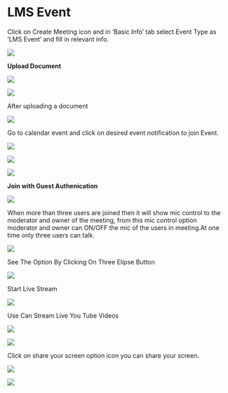 # LMS Event

Click on Create Meeting icon and in ‘Basic Info’ tab select Event Type as ‘LMS Event’ and fill in relevant info.

![](../../.gitbook/assets/image%20%28519%29.png)

**Upload Document**

![](../../.gitbook/assets/image%20%28523%29.png)

![](../../.gitbook/assets/image%20%28160%29.png)

After uploading a document

![](../../.gitbook/assets/image%20%28524%29.png)

Go to calendar event and click on desired event notification to join Event.

![](../../.gitbook/assets/join-window.PNG)

![](../../.gitbook/assets/image%20%28527%29.png)

![](../../.gitbook/assets/image%20%28528%29.png)



**Join with Guest Authenication**

![](../../.gitbook/assets/image%20%28522%29.png)

When more than three users are joined then it will show mic control to the moderator and owner of the meeting, from this mic control option moderator and owner can ON/OFF the mic of the users in meeting.At one time only three users can talk.

![](../../.gitbook/assets/image%20%28513%29.png)

See The Option By Clicking On Three Elipse Button

![](../../.gitbook/assets/image%20%28526%29.png)

Start Live Stream

![](../../.gitbook/assets/image%20%28514%29.png)

Use Can Stream Live You Tube Videos

![](../../.gitbook/assets/image%20%28518%29.png)

![](../../.gitbook/assets/image%20%28512%29.png)



Click on share your screen option icon you can share your screen.

![](../../.gitbook/assets/image%20%28529%29.png)

![](../../.gitbook/assets/image%20%28520%29.png)




